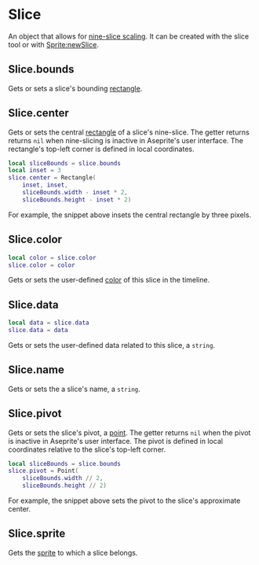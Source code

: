 # Slice

An object that allows for [nine-slice scaling](https://en.wikipedia.org/wiki/9-slice_scaling). It can be created with the slice tool or with [Sprite:newSlice](sprite.md#spritenewslice).

## Slice.bounds

Gets or sets a slice's bounding [rectangle](rectangle.md#rectangle).

## Slice.center

Gets or sets the central [rectangle](rectangle.md#rectangle) of a slice's nine-slice. The getter returns returns `nil` when nine-slicing is inactive in Aseprite's user interface. The rectangle's top-left corner is defined in local coordinates.

```lua
local sliceBounds = slice.bounds
local inset = 3
slice.center = Rectangle(
    inset, inset,
    sliceBounds.width - inset * 2,
    sliceBounds.height - inset * 2)
```

For example, the snippet above insets the central rectangle by three pixels.

## Slice.color

```lua
local color = slice.color
slice.color = color
```

Gets or sets the user-defined [color](color.md#color) of this slice in the timeline.

## Slice.data

```lua
local data = slice.data
slice.data = data
```

Gets or sets the user-defined data related to this slice, a `string`.

## Slice.name

Gets or sets the a slice's name, a `string`.

## Slice.pivot

Gets or sets the slice's pivot, a [point](point.md#point). The getter returns `nil` when the pivot is inactive in Aseprite's user interface. The pivot is defined in local coordinates relative to the slice's top-left corner.

```lua
local sliceBounds = slice.bounds
slice.pivot = Point(
    sliceBounds.width // 2,
    sliceBounds.height // 2)
```

For example, the snippet above sets the pivot to the slice's approximate center.

## Slice.sprite

Gets the [sprite](sprite.md#sprite) to which a slice belongs.